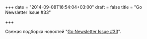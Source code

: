 +++
date = "2014-09-08T16:54:04+03:00"
draft = false
title = "Go Newsletter Issue #33"

+++

<p>Свежая подборка новостей &quot;<a href="http://www.golangweekly.com/archive/go-newsletter-issue-33/">Go Newsletter Issue #33</a>&quot;.</p>

